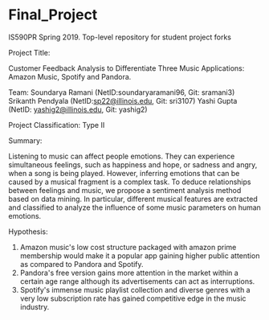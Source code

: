 # Final_Project
IS590PR Spring 2019. Top-level repository for student project forks

Project Title: 

Customer Feedback Analysis to Differentiate Three Music Applications: Amazon Music, Spotify and Pandora. 

Team:
Soundarya Ramani (NetID:soundaryaramani96, Git: sramani3)
Srikanth Pendyala (NetID:sp22@illinois.edu, Git: sri3107)
Yashi Gupta (NetID: yashig2@illinois.edu, Git: yashig2)

Project Classification: Type II

Summary: 

Listening to music can affect people emotions. They can experience simultaneous feelings, such as happiness and hope, or sadness and angry, when a song is being played. However, inferring emotions that can be caused by a musical fragment is a complex task. To deduce relationships between feelings and music, we propose a sentiment analysis method based on data mining. In particular, different musical features are extracted and classified to analyze the influence of some music parameters on human emotions.

Hypothesis: 

1. Amazon music's low cost structure packaged with amazon prime membership would make it a popular app gaining higher public attention as compared to Pandora and Spotify. 
2. Pandora's free version gains more attention in the market within a certain age range although its advertisements can act as interruptions. 
3. Spotify's immense music playlist collection and diverse genres  with a very low subscription rate has gained competitive edge in the music industry.  
